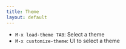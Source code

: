 ```yaml
---
title: Theme
layout: default
---
```


- `M-x load-theme TAB`: Select a theme
- `M-x customize-theme`: UI to select a theme
